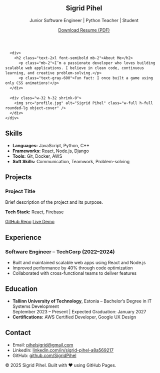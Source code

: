 <!DOCTYPE html>
<html lang="en">
<head>
  <meta charset="UTF-8" />
  <meta name="viewport" content="width=device-width, initial-scale=1.0" />
  <script src="https://cdn.tailwindcss.com"></script>
  <title>Sigrid Pihel Resume</title>
</head>
<body class="bg-gray-50 text-gray-800 font-sans">


  <section id="about" class="max-w-4xl mx-auto my-10 px-4">
    <div class="flex flex-row justify-between items-start gap-8">
      <div class="flex flex-col flex-1">
        <header class="mb-6">
          <h1 class="text-4xl font-bold">Sigrid Pihel</h1>
          <p class="text-lg mt-2">Junior Software Engineer | Python Teacher | Student</p>
          <a href="resume.pdf" target="_blank" class="inline-block mt-4 px-4 py-2 bg-blue-600 text-white rounded hover:bg-blue-700">
            Download Resume (PDF)
          </a>
        </header> 
      </div>
      
      <div>
        <h2 class="text-2xl font-semibold mb-2">About Me</h2>
          <p class="mb-2">I’m a passionate developer who loves building scalable web applications. I believe in clean code, continuous learning, and creative problem-solving.</p>
          <p class="text-gray-600">Fun fact: I once built a game using only CSS animations!</p>
      </div>
      
      <div class="w-32 h-32 shrink-0">
        <img src="profile.jpg" alt="Sigrid Pihel" class="w-full h-full rounded-lg object-cover" />
      </div>
    </div>
  </section>



  <section id="skills" class="max-w-4xl mx-auto my-10 px-4">
    <h2 class="text-2xl font-semibold mb-4">Skills</h2>
    <ul class="list-disc list-inside space-y-2">
      <li><strong>Languages:</strong> JavaScript, Python, C++</li>
      <li><strong>Frameworks:</strong> React, Node.js, Django</li>
      <li><strong>Tools:</strong> Git, Docker, AWS</li>
      <li><strong>Soft Skills:</strong> Communication, Teamwork, Problem-solving</li>
    </ul>
  </section>

  <section id="projects" class="max-w-4xl mx-auto my-10 px-4">
    <h2 class="text-2xl font-semibold mb-4">Projects</h2>
    <div class="bg-white p-4 rounded shadow">
      <h3 class="text-xl font-bold">Project Title</h3>
      <p class="mt-2">Brief description of the project and its purpose.</p>
      <p class="mt-1"><strong>Tech Stack:</strong> React, Firebase</p>
      <div class="mt-2 space-x-4">
        <a href="https://github.com/yourusername/project" class="text-blue-600 hover:underline">GitHub Repo</a>
        <a href="https://project-demo.com" class="text-blue-600 hover:underline">Live Demo</a>
      </div>
    </div>
  </section>

  <section id="experience" class="max-w-4xl mx-auto my-10 px-4">
    <h2 class="text-2xl font-semibold mb-4">Experience</h2>
    <div class="bg-white p-4 rounded shadow">
      <h3 class="text-xl font-bold">Software Engineer – TechCorp (2022–2024)</h3>
      <ul class="list-disc list-inside mt-2 space-y-1">
        <li>Built and maintained scalable web apps using React and Node.js</li>
        <li>Improved performance by 40% through code optimization</li>
        <li>Collaborated with cross-functional teams to deliver features</li>
      </ul>
    </div>
  </section>

  <section id="education" class="max-w-4xl mx-auto my-10 px-4">
    <h2 class="text-2xl font-semibold mb-4">Education</h2>
    <ul class="list-disc list-inside space-y-2">
      <li>
        <strong>Tallinn University of Technology</strong>, Estonia – Bachelor’s Degree in IT Systems Development  
        <br><span class="text-gray-600">September 2023 – Present | Expected Graduation: January 2027</span>
      </li>
      <li>
        <strong>Certifications:</strong> AWS Certified Developer, Google UX Design
      </li>
    </ul>
  </section>

  <section id="contact" class="max-w-4xl mx-auto my-10 px-4">
    <h2 class="text-2xl font-semibold mb-4">Contact</h2>
    <ul class="space-y-2">
      <li>Email: <a href="mailto:pihelsigrid@gmail.com" class="text-blue-600 hover:underline">pihelsigrid@gmail.com</a></li>
      <li>LinkedIn: <a href="https://linkedin.com/in/sigrid-pihel-a8a569217" class="text-blue-600 hover:underline">linkedin.com/in/sigrid-pihel-a8a569217</a></li>
      <li>GitHub: <a href="https://github.com/SigridPihel" class="text-blue-600 hover:underline">github.com/SigridPihel</a></li>
    </ul>
  </section>

  <footer class="text-center py-6 bg-white mt-10 shadow">
    <p>© 2025 Sigrid Pihel. Built with ❤️ using GitHub Pages.</p>
  </footer>

</body>
</html>
